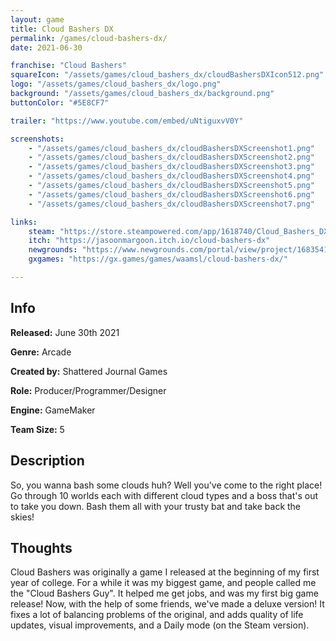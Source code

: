 ```yaml
---
layout: game
title: Cloud Bashers DX
permalink: /games/cloud-bashers-dx/
date: 2021-06-30

franchise: "Cloud Bashers"
squareIcon: "/assets/games/cloud_bashers_dx/cloudBashersDXIcon512.png"
logo: "/assets/games/cloud_bashers_dx/logo.png"
background: "/assets/games/cloud_bashers_dx/background.png"
buttonColor: "#5E8CF7"

trailer: "https://www.youtube.com/embed/uNtiguxvV0Y"

screenshots:
    - "/assets/games/cloud_bashers_dx/cloudBashersDXScreenshot1.png"
    - "/assets/games/cloud_bashers_dx/cloudBashersDXScreenshot2.png"
    - "/assets/games/cloud_bashers_dx/cloudBashersDXScreenshot3.png"
    - "/assets/games/cloud_bashers_dx/cloudBashersDXScreenshot4.png"
    - "/assets/games/cloud_bashers_dx/cloudBashersDXScreenshot5.png"
    - "/assets/games/cloud_bashers_dx/cloudBashersDXScreenshot6.png"
    - "/assets/games/cloud_bashers_dx/cloudBashersDXScreenshot7.png"

links:
    steam: "https://store.steampowered.com/app/1618740/Cloud_Bashers_DX/"
    itch: "https://jasoonmargoon.itch.io/cloud-bashers-dx"
    newgrounds: "https://www.newgrounds.com/portal/view/project/1683541"
    gxgames: "https://gx.games/games/waamsl/cloud-bashers-dx/"

---
```


## Info
  <p><strong>Released:</strong> June 30th 2021 </p>
  <p><strong>Genre:</strong> Arcade </p>
  <p><strong>Created by:</strong> Shattered Journal Games </p>
  <p><strong>Role:</strong> Producer/Programmer/Designer </p>
  <p><strong>Engine:</strong> GameMaker </p>
  <p><strong>Team Size:</strong> 5 </p>

## Description
So, you wanna bash some clouds huh? Well you've come to the right place! Go through 10 worlds each with different cloud types and a boss that's out to take you down. Bash them all with your trusty bat and take back the skies!

## Thoughts
Cloud Bashers was originally a game I released at the beginning of my first year of college. For a while it was my biggest game, and people called me the "Cloud Bashers Guy". It helped me get jobs, and was my first big game release! Now, with the help of some friends, we've made a deluxe version! It fixes a lot of balancing problems of the original, and adds quality of life updates, visual improvements, and a Daily mode (on the Steam version).